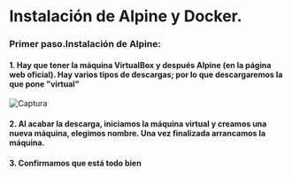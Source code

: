 # Instalación de Alpine y Docker.

### Primer paso.Instalación de Alpine:

  #### 1. Hay que tener la máquina VirtualBox y después Alpine (en la página web oficial). Hay varios tipos de descargas; por lo que descargaremos la que pone "virtual"
  ![Captura ](https://user-images.githubusercontent.com/82807688/166136242-df5c455e-ab71-43d6-82b3-00c2b8792d93.png)

  #### 2. Al acabar la descarga, iniciamos la máquina virtual y creamos una nueva máquina, elegimos nombre. Una vez finalizada arrancamos la máquina.
  
  #### 3. Confirmamos que está todo bien 
